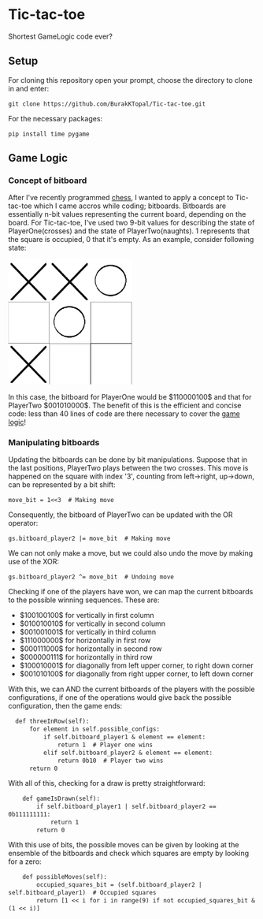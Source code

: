 # Tic-tac-toe
Shortest GameLogic code ever?

## Setup
For cloning this repository open your prompt, choose the directory to clone in and enter:

  ```
git clone https://github.com/BurakKTopal/Tic-tac-toe.git
  ```
For the necessary packages:

  ```
pip install time pygame
  ```

## Game Logic

### Concept of bitboard
<p>
After I've recently programmed <a href="">chess</a>, I wanted to apply a concept to Tic-tac-toe which I came accros while coding; bitboards. Bitboards are essentially n-bit values representing the current board, depending on the board. For Tic-tac-toe, I've used two 9-bit values for describing the state of PlayerOne(crosses) and the state of PlayerTwo(naughts). 1 represents that the square is occupied, 0 that it's empty. As an example, consider following state:
</p>
<img src="\Media\bitboard-example.png", width = "50%"/>
<p>
  In this case, the bitboard for PlayerOne would be $110000100$ and that for PlayerTwo $001010000$. The benefit of this is the efficient and concise code: less than 40 lines of code are there necessary to cover the <a href="https://github.com/BurakKTopal/Tic-tac-toe/blob/main/GameLogic/RulesImplementation.py">game logic</a>!
</p>


### Manipulating bitboards
Updating the bitboards can be done by bit manipulations. Suppose that in the last positions, PlayerTwo plays between the two crosses. This move is happened on the square with index '3', counting from left->right, up->down, can be represented by a bit shift: 

  ```
move_bit = 1<<3  # Making move
  ```
Consequently, the bitboard of PlayerTwo can be updated with the OR operator:

  ```
gs.bitboard_player2 |= move_bit  # Making move
  ```
We can not only make a move, but we could also undo the move by making use of the XOR:

  ```
gs.bitboard_player2 ^= move_bit  # Undoing move
  ```
Checking if one of the players have won, we can map the current bitboards to the possible winning sequences. These are:
<ul>
<li>$100100100$ for vertically in first column</li>
<li>$010010010$ for vertically in second column</li>
<li>$001001001$ for vertically in third column</li>
<li>$111000000$ for horizontally in first row</li>
<li>$000111000$ for horizontally in second row</li>
<li>$000000111$ for horizontally in third row</li>
<li>$100010001$ for diagonally from left upper corner, to right down corner</li>
<li>$001010100$ for diagonally from right upper corner, to left down corner</li>
</ul>
With this, we can AND the current bitboards of the players with the possible configurations, if one of the operations would give back the possible configuration, then the game ends:

```
  def threeInRow(self):
      for element in self.possible_configs:
          if self.bitboard_player1 & element == element:
              return 1  # Player one wins
          elif self.bitboard_player2 & element == element:
              return 0b10  # Player two wins
      return 0
```

With all of this, checking for a draw is pretty straightforward:

```
    def gameIsDrawn(self):
        if self.bitboard_player1 | self.bitboard_player2 == 0b111111111:
            return 1
        return 0
```

With this use of bits, the possible moves can be given by looking at the ensemble of the bitboards and check which squares are empty by looking for a zero:

```
    def possibleMoves(self):
        occupied_squares_bit = (self.bitboard_player2 | self.bitboard_player1)  # Occupied squares
        return [1 << i for i in range(9) if not occupied_squares_bit & (1 << i)]
```
